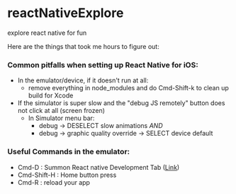 # reactNativeExplore
explore react native for fun

Here are the things that took me hours to figure out: 

### Common pitfalls when setting up React Native for iOS:
 * In the emulator/device, if it doesn't run at all: 
    * remove everything in node_modules and do Cmd-Shift-k to clean up build for Xcode
 * If the simulator is super slow and the "debug JS remotely" button does not click at all (screen frozen) 
    * In Simulator menu bar: 
        * debug -> DESELECT slow animations *AND* 
        * debug -> graphic quality override -> SELECT device default
### Useful Commands in the emulator: 
* Cmd-D : Summon React native Development Tab ([Link](https://facebook.github.io/react-native/docs/debugging.html)) 
* Cmd-Shift-H : Home button press
* Cmd-R : reload your app
        
    
